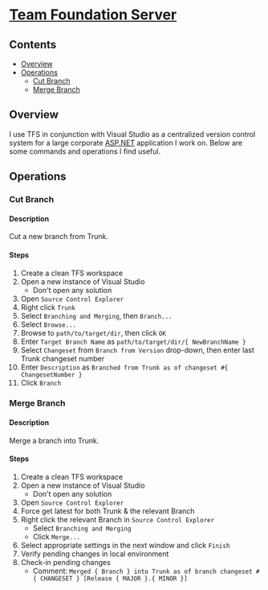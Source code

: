 # [Team Foundation Server](https://en.wikipedia.org/wiki/Team_Foundation_Server)

## Contents
- [Overview](#overview)
- [Operations](#operations)
  - [Cut Branch](#cut-branch)
  - [Merge Branch](#merge-branch)

## Overview
I use TFS in conjunction with Visual Studio as a centralized version control system for a large corporate [ASP.NET](https://docs.microsoft.com/en-us/aspnet/#pivot=aspnet) application I work on. Below are some commands and operations I find useful.

## Operations

### Cut Branch

#### Description
Cut a new branch from Trunk.

#### Steps
1. Create a clean TFS workspace
2. Open a new instance of Visual Studio
    - Don't open any solution
3. Open `Source Control Explorer`
4. Right click `Trunk`
5. Select `Branching and Merging`, then `Branch...`
6. Select `Browse...`
7. Browse to `path/to/target/dir`, then click `OK`
8. Enter `Target Branch Name` as `path/to/target/dir/{ NewBranchName }`
9. Select `Changeset` from `Branch from Version` drop-down, then enter last Trunk changeset number
10. Enter `Description` as `Branched from Trunk as of changeset #{ ChangesetNumber }`
11. Click `Branch`

### Merge Branch

#### Description
Merge a branch into Trunk.

#### Steps
1. Create a clean TFS workspace
2. Open a new instance of Visual Studio
    - Don't open any solution
3. Open `Source Control Explorer`
4. Force get latest for both Trunk & the relevant Branch
5. Right click the relevant Branch in `Source Control Explorer`
    - Select `Branching and Merging`
    - Click `Merge...`
6. Select appropriate settings in the next window and click `Finish`
7. Verify pending changes in local environment
8. Check-in pending changes
    - Comment: `Merged { Branch } into Trunk as of branch changeset #{ CHANGESET } [Release { MAJOR }.{ MINOR }]`

